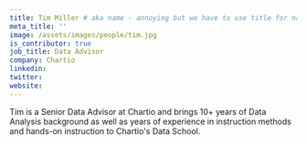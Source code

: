 ```yaml
---
title: Tim Miller # aka name - annoying but we have to use title for name here
meta_title: ''
image: /assets/images/people/tim.jpg
is_contributor: true
job_title: Data Advisor
company: Chartio
linkedin:
twitter:
website:
---
```

Tim is a Senior Data Advisor at Chartio and brings 10+ years of Data Analysis background as well as years of experience in instruction methods and hands-on instruction to Chartio's Data School.

